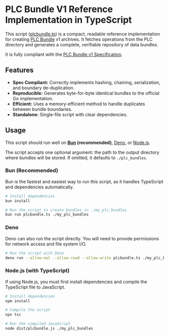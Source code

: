 # PLC Bundle V1 Reference Implementation in TypeScript

This script ([plcbundle.ts](plcbundle.ts)) is a compact, readable reference implementation for creating [PLC Bundle](https://github.com/atscan/plcbundle) v1 archives. It fetches operations from the PLC directory and generates a complete, verifiable repository of data bundles.

It is fully compliant with the [PLC Bundle v1 Specification](https://github.com/atscan/plcbundle/blob/main/SPECIFICATION.md).

## Features

-   **Spec Compliant:** Correctly implements hashing, chaining, serialization, and boundary de-duplication.
-   **Reproducible:** Generates byte-for-byte identical bundles to the official Go implementation.
-   **Efficient:** Uses a memory-efficient method to handle duplicates between bundle boundaries.
-   **Standalone:** Single-file script with clear dependencies.

## Usage

This script should run well on **[Bun](https://bun.com/) (recommended)**, [Deno](https://deno.com/), or [Node.js](https://nodejs.org/en).

The script accepts one optional argument: the path to the output directory where bundles will be stored. If omitted, it defaults to `./plc_bundles`.

### Bun (Recommended)

Bun is the fastest and easiest way to run this script, as it handles TypeScript and dependencies automatically.

```sh
# Install dependencies
bun install

# Run the script to create bundles in ./my_plc_bundles
bun run plcbundle.ts ./my_plc_bundles
```

### Deno

Deno can also run the script directly. You will need to provide permissions for network access and file system I/O.

```sh
# Run the script with Deno
deno run --allow-net --allow-read --allow-write plcbundle.ts ./my_plc_bundles
```

### Node.js (with TypeScript)

If using Node.js, you must first install dependencies and compile the TypeScript file to JavaScript.

```sh
# Install dependencies
npm install

# Compile the script
npx tsc

# Run the compiled JavaScript
node dist/plcbundle.js ./my_plc_bundles
```

